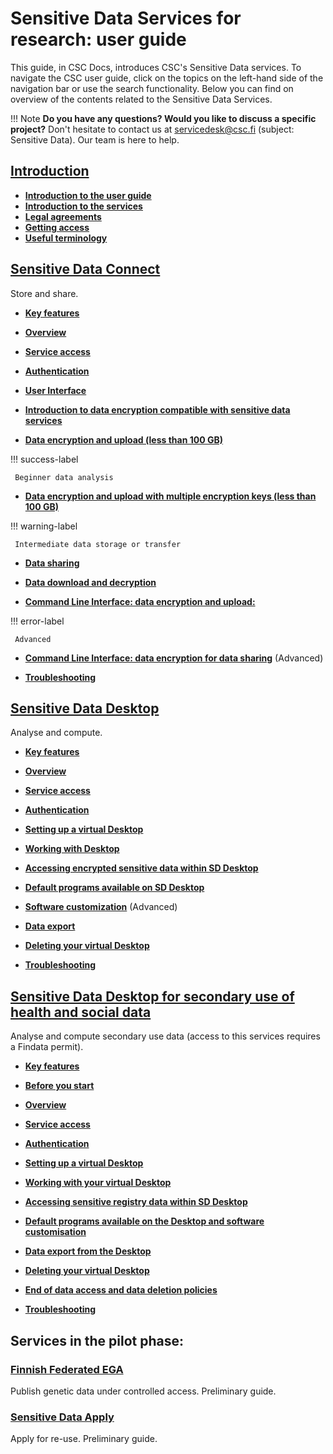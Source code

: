 # Sensitive Data Services for research: user guide

This guide, in CSC Docs, introduces CSC's Sensitive Data services. To navigate the CSC user guide, click on the topics on the left-hand side of the navigation bar or use the search functionality. Below you can find on overview of the contents related to the Sensitive Data Services.

!!! Note
    **Do you have any questions? Would you like to discuss a specific project?** Don't hesitate to contact us at servicedesk@csc.fi (subject: Sensitive Data). Our team is here to help.


## [Introduction](./intro.md)
  * [**Introduction to the user guide**](./intro.md#introduction-to-the-user-guide)
  * [**Introduction to the services**](./intro.md#introduction-to-the-services)
  * [**Legal agreements**](./intro.md#legal-agreements)
  * [**Getting access**](./intro.md#getting-access)
  * [**Useful terminology**](./intro.md#getting-access)


  
## [Sensitive Data Connect](./sd_connect.md)
Store and share.
   

  * [**Key features**](./sd_connect.md)
  
  * [**Overview**](./sd_connect.md#overview)
 
  * [**Service access**](./sd_connect.md#service-access)
  
  * [**Authentication**](./sd_connect.md#authentication)

  * [**User Interface**](./sd_connect.md#user-interface)
  
  * [**Introduction to data encryption compatible with sensitive data services**](./sd_connect.md#introduction-to-data-encryption-compatible-with-sensitive-data-services)
 
 * [**Data encryption and upload (less than 100 GB)**](./sd_connect.md#sensitive-data-encryption-and-upload-less-than-100-gb) 
 
 
 !!! success-label

     Beginner data analysis

 
 * [**Data encryption and upload with multiple encryption keys (less than 100 GB)**](./sd_connect.md#sensitive-data-encryption-and-upload-with-multiple-encryption-keys-less-than-100-gb)
 
 
 !!! warning-label

     Intermediate data storage or transfer
    
 
 * [**Data sharing**](./sd_connect.md#data-sharing)
 
 * [**Data download and decryption**](./sd_connect.md#data-download-and-decryption)
 
 * [**Command Line Interface: data encryption and upload:**](./sd_connect.md#command-line-interface-data-encryption-and-upload) 
 
 !!! error-label

     Advanced
  
 * [**Command Line Interface: data encryption for data sharing**](./sd_connect.md#command-line-interface-encryption-for-data-sharing) (Advanced)
 
 * [**Troubleshooting**](./sd_connect.md#troubleshooting)


  
 

  

## [Sensitive Data Desktop](./sd_desktop.md)
Analyse and compute.

  * [**Key features**](./sd_desktop.md)
  
  * [**Overview**](./sd_desktop.md#overview) 
 
  * [**Service access**](./sd_desktop.md#service-access)  
  
  * [**Authentication**](./sd_desktop.md#authentication) 

  * [**Setting up a virtual Desktop**](./sd_desktop.md#setting-up-a-virtual-desktop) 

  * [**Working with Desktop**](./sd_desktop.md#working-with-your-virtual-desktop)

  * [**Accessing encrypted sensitive data within SD Desktop**](./sd_desktop.md#accessing-encrypted-sensitive-data-within-sd-desktop)

  * [**Default programs available on SD Desktop**](./sd_desktop.md#default-programs-available-on-sd-desktop)
  
  * [**Software customization**](./sd_desktop.md#software-customisation) (Advanced)

  * [**Data export**](./sd_desktop.md#data-export-from-sd-desktop)

  * [**Deleting your virtual Desktop**](./sd_desktop.md#deleting-your-virtual-desktop)
  
  * [**Troubleshooting**](./sd_desktop.md#troubleshooting)
  
  
## [Sensitive Data Desktop for secondary use of health and social data](./sd-desktop-audited.md)
Analyse and compute secondary use data (access to this services requires a Findata permit).
  
  * [**Key features**](./sd-desktop-audited.md#key-features)

  * [**Before you start**](./sd-desktop-audited.md#before-you-start) 
  
  * [**Overview**](./sd-desktop-audited.md#overview) 
 
  * [**Service access**](./sd-desktop-audited.md#service-access)  
  
  * [**Authentication**](./sd-desktop-audited.md#authentication) 

  * [**Setting up a virtual Desktop**](./sd-desktop-audited.md#setting-up-a-virtual-desktop) 

  * [**Working with your virtual Desktop**](./sd-desktop-audited.md#working-with-your-virtual-desktop)

  * [**Accessing sensitive registry data within SD Desktop**](./sd-desktop-audited.md#accessing-sensitive-registry-data-within-sd-desktop)

  * [**Default programs available on the Desktop and software customisation**](./sd-desktop-audited.md#default-programs-available-on-the-desktop-and-software-customisation)

  * [**Data export from the Desktop**](./sd-desktop-audited.md#data-export-from-the-desktop)
  
  * [**Deleting your virtual Desktop**](./sd-desktop-audited.md#deleting-your-virtual-desktop)

  * [**End of data access and data deletion policies**](./sd-desktop-audited.md#end-of-data-access-and-data-deletion-policies)
  
  * [**Troubleshooting**](./sd-desktop-audited.md#troubleshooting)
  

## **Services in the pilot phase:**

  
### [Finnish Federated EGA](./federatedega.md)
Publish genetic data under controlled access. 
Preliminary guide.
 
  
### [Sensitive Data Apply](./sd-apply.md)
Apply for re-use. 
Preliminary guide. 
 
